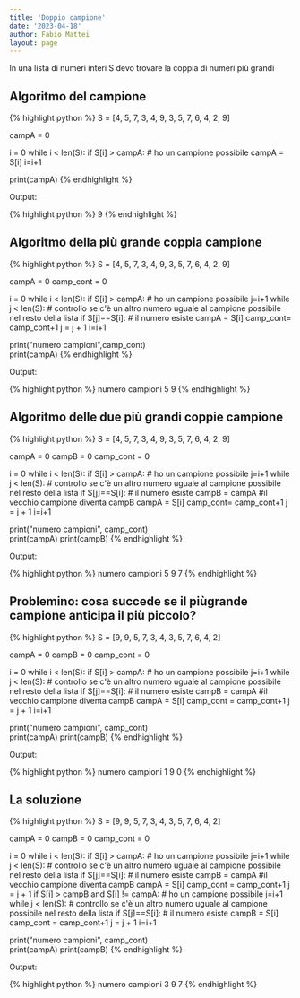 ```yaml
---
title: 'Doppio campione'
date: '2023-04-18'
author: Fabio Mattei
layout: page
---
```


In una lista di numeri interi S devo trovare la coppia di numeri più grandi 

## Algoritmo del campione

{% highlight python %}
S = [4, 5, 7, 3, 4, 9, 3, 5, 7, 6, 4, 2, 9]

campA = 0

i = 0
while i < len(S):
     if S[i] > campA:  # ho un campione possibile
         campA = S[i]
     i=i+1

print(campA)
{% endhighlight %}

Output:

{% highlight python %}
9
{% endhighlight %}


## Algoritmo della più grande coppia campione

{% highlight python %}
S = [4, 5, 7, 3, 4, 9, 3, 5, 7, 6, 4, 2, 9]

campA = 0
camp_cont = 0

i = 0
while i < len(S):
     if S[i] > campA:  # ho un campione possibile
         j=i+1
         while j < len(S): # controllo se c'è un altro numero uguale al campione possibile nel resto della lista
             if S[j]==S[i]: # il numero esiste
                 campA = S[i]
                 camp_cont= camp_cont+1
             j = j + 1
     i=i+1

print("numero campioni",camp_cont)             
print(campA)
{% endhighlight %}

Output:

{% highlight python %}
numero campioni 5
9
{% endhighlight %}

## Algoritmo delle due più grandi coppie campione

{% highlight python %}
S = [4, 5, 7, 3, 4, 9, 3, 5, 7, 6, 4, 2, 9]

campA = 0
campB = 0
camp_cont = 0

i = 0
while i < len(S):
     if S[i] > campA:  # ho un campione possibile
         j=i+1
         while j < len(S): # controllo se c'è un altro numero uguale al campione possibile nel resto della lista
             if S[j]==S[i]: # il numero esiste
                 campB = campA  #il vecchio campione diventa campB
                 campA = S[i]
                 camp_cont= camp_cont+1
             j = j + 1
     i=i+1

print("numero campioni", camp_cont)             
print(campA)
print(campB)
{% endhighlight %}

Output:

{% highlight python %}
numero campioni 5
9
7
{% endhighlight %}

## Problemino: cosa succede se il piùgrande  campione anticipa il  più piccolo?

{% highlight python %}
S = [9, 9, 5, 7, 3, 4, 3, 5, 7, 6, 4, 2]

campA = 0
campB = 0
camp_cont = 0

i = 0
while i < len(S):
     if S[i] > campA:  # ho un campione possibile
         j=i+1
         while j < len(S): # controllo se c'è un altro numero uguale al campione possibile nel resto della lista
             if S[j]==S[i]: # il numero esiste
                 campB = campA  #il vecchio campione diventa campB
                 campA = S[i]
                 camp_cont = camp_cont+1
             j = j + 1
     i=i+1

print("numero campioni", camp_cont)             
print(campA)
print(campB)
{% endhighlight %}

Output:

{% highlight python %}
numero campioni 1
9
0
{% endhighlight %}

## La soluzione

{% highlight python %}
S = [9, 9, 5, 7, 3, 4, 3, 5, 7, 6, 4, 2]

campA = 0
campB = 0
camp_cont = 0

i = 0
while i < len(S):
     if S[i] > campA:  # ho un campione possibile
         j=i+1
         while j < len(S): # controllo se c'è un altro numero uguale al campione possibile nel resto della lista
             if S[j]==S[i]: # il numero esiste
                 campB = campA  #il vecchio campione diventa campB
                 campA = S[i]
                 camp_cont = camp_cont+1
             j = j + 1
     if S[i] > campB and S[i] != campA:  # ho un campione possibile
         j=i+1
         while j < len(S): # controllo se c'è un altro numero uguale al campione possibile nel resto della lista
             if S[j]==S[i]: # il numero esiste
                 campB = S[i]
                 camp_cont = camp_cont+1
             j = j + 1
     i=i+1

print("numero campioni", camp_cont)             
print(campA)
print(campB)
{% endhighlight %}

Output:

{% highlight python %}
numero campioni 3
9
7
{% endhighlight %}

